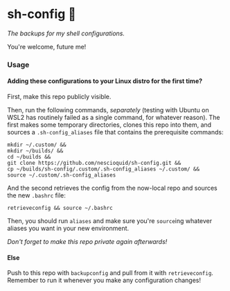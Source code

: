 # sh-config 💾

_The backups for my shell configurations._

You're welcome, future me!

### Usage

#### Adding these configurations to your Linux distro for the first time?

First, make this repo publicly visible.

Then, run the following commands, _separately_ (testing with Ubuntu on WSL2 has routinely failed as a single command, for whatever reason). The first makes some temporary directories, clones this repo into them, and sources a `.sh-config_aliases` file that contains the prerequisite commands:

```shell
mkdir ~/.custom/ &&
mkdir ~/builds/ &&
cd ~/builds &&
git clone https://github.com/nescioquid/sh-config.git &&
cp ~/builds/sh-config/.custom/.sh-config_aliases ~/.custom/ &&
source ~/.custom/.sh-config_aliases
```

And the second retrieves the config from the now-local repo and sources the new `.bashrc` file:

```shell
retrieveconfig && source ~/.bashrc
```

Then, you should run `aliases` and make sure you're `source`ing whatever aliases you want in your new environment.

_Don't forget to make this repo private again afterwards!_

#### Else

Push to this repo with `backupconfig` and pull from it with `retrieveconfig`. Remember to run it whenever you make any configuration changes!
